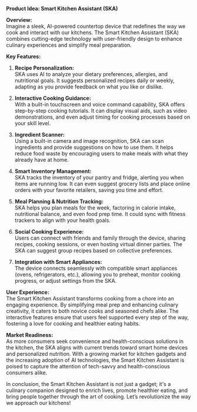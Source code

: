 **Product Idea: Smart Kitchen Assistant (SKA)**

**Overview:**  
Imagine a sleek, AI-powered countertop device that redefines the way we cook and interact with our kitchens. The Smart Kitchen Assistant (SKA) combines cutting-edge technology with user-friendly design to enhance culinary experiences and simplify meal preparation.

**Key Features:**

1. **Recipe Personalization:**  
   SKA uses AI to analyze your dietary preferences, allergies, and nutritional goals. It suggests personalized recipes daily or weekly, adapting as you provide feedback on what you like or dislike.

2. **Interactive Cooking Guidance:**  
   With a built-in touchscreen and voice command capability, SKA offers step-by-step cooking tutorials. It can display visual aids, such as video demonstrations, and even adjust timing for cooking processes based on your skill level.

3. **Ingredient Scanner:**  
   Using a built-in camera and image recognition, SKA can scan ingredients and provide suggestions on how to use them. It helps reduce food waste by encouraging users to make meals with what they already have at home.

4. **Smart Inventory Management:**  
   SKA tracks the inventory of your pantry and fridge, alerting you when items are running low. It can even suggest grocery lists and place online orders with your favorite retailers, saving you time and effort.

5. **Meal Planning & Nutrition Tracking:**  
   SKA helps you plan meals for the week, factoring in calorie intake, nutritional balance, and even food prep time. It could sync with fitness trackers to align with your health goals.

6. **Social Cooking Experience:**  
   Users can connect with friends and family through the device, sharing recipes, cooking sessions, or even hosting virtual dinner parties. The SKA can suggest group recipes based on collective preferences.

7. **Integration with Smart Appliances:**  
   The device connects seamlessly with compatible smart appliances (ovens, refrigerators, etc.), allowing you to preheat, monitor cooking progress, or adjust settings from the SKA.

**User Experience:**  
The Smart Kitchen Assistant transforms cooking from a chore into an engaging experience. By simplifying meal prep and enhancing culinary creativity, it caters to both novice cooks and seasoned chefs alike. The interactive features ensure that users feel supported every step of the way, fostering a love for cooking and healthier eating habits.

**Market Readiness:**  
As more consumers seek convenience and health-conscious solutions in the kitchen, the SKA aligns with current trends toward smart home devices and personalized nutrition. With a growing market for kitchen gadgets and the increasing adoption of AI technologies, the Smart Kitchen Assistant is poised to capture the attention of tech-savvy and health-conscious consumers alike.

In conclusion, the Smart Kitchen Assistant is not just a gadget; it's a culinary companion designed to enrich lives, promote healthier eating, and bring people together through the art of cooking. Let’s revolutionize the way we approach our kitchens!
